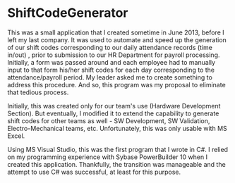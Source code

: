 # ShiftCodeGenerator
This was a small application that I created sometime in June 2013, before I left my last company. It was used to automate and speed up the generation of our shift codes corresponding to our daily attendance records (time in/out) , prior to submission to our HR Department for payroll processing. Initially, a form was passed around and each employee had to manually input to that form his/her shift codes for each day corresponding to the attendance/payroll period. My leader asked me to create something to address this procedure. And so, this program was my proposal to eliminate that tedious process.

Initially, this was created only for our team's use (Hardware Development Section). But eventually, I modified it to extend the capability to generate shift codes for other teams as well - SW Development, SW Validation, Electro-Mechanical teams, etc. Unfortunately, this was only usable with MS Excel.

Using MS Visual Studio, this was the first program that I wrote in C#. I relied on my programming experience with Sybase PowerBuilder 10 when I created this application. Thankfully, the transition was manageable and the attempt to use C# was successful, at least for this purpose. 
